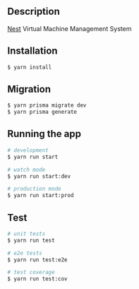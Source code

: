 ## Description

[Nest](https://github.com/nestjs/nest) Virtual Machine Management System

## Installation

```bash
$ yarn install
```

## Migration

```bash
$ yarn prisma migrate dev
$ yarn prisma generate
```

## Running the app

```bash
# development
$ yarn run start

# watch mode
$ yarn run start:dev

# production mode
$ yarn run start:prod
```

## Test

```bash
# unit tests
$ yarn run test

# e2e tests
$ yarn run test:e2e

# test coverage
$ yarn run test:cov
```
